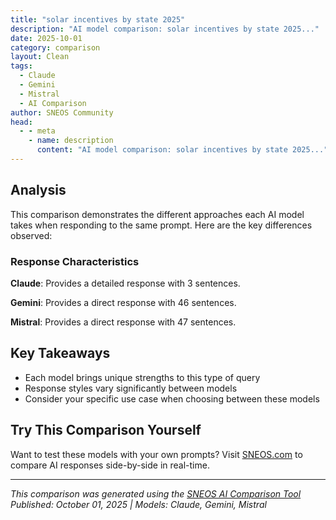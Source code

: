```yaml
---
title: "solar incentives by state 2025"
description: "AI model comparison: solar incentives by state 2025..."
date: 2025-10-01
category: comparison
layout: Clean
tags:
  - Claude
  - Gemini
  - Mistral
  - AI Comparison
author: SNEOS Community
head:
  - - meta
    - name: description
      content: "AI model comparison: solar incentives by state 2025..."
---
```


<ChatComparison
  title="solar incentives by state 2025"
  prompt="solar incentives by state 2025"
  :responses='{"Claude": "Here\u0027s an overview of major solar incentives by state for 2025. Note that incentive programs can change frequently, so always verify current details with state agencies and utilities:\n\n## States with Strong Solar Incentives\n\n**California**\n- Net metering (NEM 3.0 for new installations)\n- Self-Generation Incentive Program (SGIP) for battery storage\n- Property tax exemption for solar systems\n- Various utility rebates\n\n**New York**\n- NY-Sun incentive program\n- Net metering\n- Property tax exemption (20 years)\n- Accelerated depreciation for businesses\n\n**Massachusetts**\n- SMART program (Solar Massachusetts Renewable Target)\n- Net metering\n- Property tax exemption\n- Sales tax exemption\n\n**New Jersey**\n- Successor Solar Incentive (SuSI) program\n- Net metering\n- Property tax exemption\n- Sales tax exemption\n\n**Connecticut**\n- Residential Solar Investment Program (RSIP)\n- Net metering\n- Property tax exemption\n\n## Federal Incentives (Available Nationwide)\n- 30% Federal Solar Investment Tax Credit (ITC) through 2032\n- USDA Rural Energy for America Program (REAP)\n\n## Key Considerations\n- Many states offer net metering policies\n- Utility-specific rebates vary significantly\n- Some programs have caps or may end when funding is exhausted\n- Installation requirements and eligibility criteria vary\n\nWould you like detailed information about specific states or types of incentives?", "Gemini": "It\u0027s tough to give a definitive list of solar incentives by state for 2025 right now. Solar incentives are constantly changing, and predicting what will be in place that far in advance is challenging. The best way to find out the most up-to-date information is to wait until 2025 and consult sources that are updated regularly. \n\nHowever, I can give you an overview of the *types* of incentives that are commonly available and some sources to monitor as we get closer to 2025.\n\n**Common Types of Solar Incentives:**\n\n* **Federal Tax Credit (Investment Tax Credit - ITC):** This is a federal incentive that significantly reduces the upfront cost of solar. As of now (late 2023), the ITC is at 30% for systems placed in service through 2032. It then decreases to 26% for systems placed in service in 2033 and 22% for systems placed in service in 2034. It\u0027s always possible that this could change with new legislation.\n* **State Tax Credits:** Many states offer their own tax credits in addition to the federal ITC. The amount and eligibility requirements vary greatly.\n* **Rebates:** These are direct cash payments or discounts offered by state governments, utilities, or other organizations.\n* **Net Metering:** This allows homeowners to receive credit on their electricity bill for excess solar energy they send back to the grid. The rules and rates for net metering vary widely by state and utility. Some states are moving towards \u0022net billing\u0022 or \u0022value of solar\u0022 tariffs, which may calculate the value of exported energy differently.\n* **Property Tax Exemptions:** Some states exempt solar energy systems from property taxes, preventing your property tax bill from increasing due to the added value of the solar panels.\n* **Sales Tax Exemptions:** Similar to property tax exemptions, these exempt solar energy systems from sales tax.\n* **Solar Renewable Energy Certificates (SRECs):** In some states with Renewable Portfolio Standards (RPS), homeowners can earn SRECs for the electricity their solar panels generate. These SRECs can then be sold on the market.\n* **Grants:** Some states or local governments offer grants for solar installations, particularly for low-income households or specific types of projects.\n* **Loan Programs:** States may offer low-interest loan programs to help homeowners finance solar installations.\n\n**Where to Find Information Closer to 2025:**\n\n* **DSIRE (Database of State Incentives for Renewables \u0026 Efficiency):** This is the most comprehensive and reliable source for information on state and federal solar incentives. It\u0027s constantly updated.\n * Website: [https://www.dsireusa.org/](https://www.dsireusa.org/)\n* **Energy Sage:** This website provides information on solar energy and allows you to get quotes from local installers. They often have summaries of incentives by state.\n * Website: [https://www.energysage.com/](https://www.energysage.com/)\n* **Solar Energy Industries Association (SEIA):** SEIA is the leading trade association for the solar industry. Their website has information on solar policy and state-specific data.\n * Website: [https://www.seia.org/](https://www.seia.org/)\n* **Your State\u0027s Energy Office or Public Utility Commission:** These government agencies will have the most up-to-date information on state-specific incentives and regulations.\n* **Local Solar Installers:** Reputable solar installers will be knowledgeable about the incentives available in your area.\n\n**Important Considerations:**\n\n* **Incentive Availability:** Incentives can be limited in funding and may expire, so it\u0027s important to apply for them as soon as possible.\n* **Eligibility Requirements:** Each incentive will have specific eligibility requirements, such as income limits, system size restrictions, or equipment certifications.\n* **Professional Advice:** Consult with a qualified solar installer or financial advisor to determine which incentives are best suited for your situation.\n\n**In summary:** Check DSIRE, Energy Sage, SEIA, and your state\u0027s energy office closer to 2025 for the most accurate information. The specifics will depend on the evolving policy landscape. Good luck!\n", "Mistral": "As of my last update in October 2023, specific solar incentives for the year 2025 can vary significantly by state. While I can provide a general overview of common incentives, it\u0027s important to check the most current information from state government websites, utility companies, or renewable energy organizations for the latest details. Here are some common types of solar incentives that might be available in various states:\n\n### Federal Incentives\n1. **Federal Solar Tax Credit (ITC)**: This credit allows you to deduct a portion of your solar costs from your federal taxes. As of 2023, the ITC is 30% for residential and commercial solar systems.\n\n### State-Specific Incentives\n1. **California**\n - **California Solar Initiative (CSI)**: Provides rebates for solar installations.\n - **Self-Generation Incentive Program (SGIP)**: Offers rebates for energy storage systems.\n\n2. **New York**\n - **NY-Sun Incentive Program**: Provides rebates for residential and commercial solar installations.\n - **Solar Tax Credit**: Offers a state tax credit of up to $5,000 for residential solar systems.\n\n3. **Massachusetts**\n - **Solar Massachusetts Renewable Target (SMART) Program**: Provides incentives for solar installations.\n - **Massachusetts Solar Loan Program**: Offers low-interest loans for solar installations.\n\n4. **Texas**\n - **Property Tax Exemption**: Solar systems are exempt from property taxes.\n - **Sales Tax Exemption**: Solar equipment is exempt from sales tax.\n\n5. **Florida**\n - **Property Tax Exemption**: Solar systems are exempt from property taxes.\n - **Sales Tax Exemption**: Solar equipment is exempt from sales tax.\n\n6. **Colorado**\n - **Renewable Energy Standard**: Requires utilities to generate a certain percentage of their electricity from renewable sources.\n - **Solar Rebates**: Various utilities offer rebates for solar installations.\n\n7. **Arizona**\n - **Solar Equipment Sales Tax Exemption**: Solar equipment is exempt from sales tax.\n - **Property Tax Exemption**: Solar systems are exempt from property taxes.\n\n8. **New Jersey**\n - **Solar Renewable Energy Certificates (SRECs)**: Allows solar system owners to earn credits for the electricity they produce.\n - **Solar Tax Credit**: Offers a state tax credit for residential solar systems.\n\n9. **North Carolina**\n - **Duke Energy Solar Rebate Program**: Offers rebates for residential and commercial solar installations.\n - **Property Tax Exemption**: Solar systems are exempt from property taxes.\n\n10. **Washington**\n - **Renewable Energy System Cost Recovery Incentive Payment Program**: Provides incentives for solar installations.\n - **Sales Tax Exemption**: Solar equipment is exempt from sales tax.\n\n### Utility-Specific Incentives\nMany utility companies offer their own rebates and incentives for solar installations. These can include:\n- **Rebates**: Direct cash payments for installing solar.\n- **Net Metering**: Allows solar system owners to sell excess electricity back to the grid.\n- **Feed-in Tariffs**: Guaranteed payments for the electricity produced by solar systems.\n\n### Local Incentives\nSome cities and counties offer additional incentives, such as:\n- **Property Tax Exemptions**: Exempting the value of solar systems from property taxes.\n- **Permitting Fee Waivers**: Waiving or reducing fees for solar permits.\n\n### Financing Options\n- **Low-Interest Loans**: Many states offer low-interest loans specifically for solar installations.\n- **Power Purchase Agreements (PPAs)**: Allows homeowners to install solar systems with little to no upfront cost.\n\n### Checking for Updates\nFor the most accurate and up-to-date information, consider checking the following resources:\n- **Database of State Incentives for Renewables \u0026 Efficiency (DSIRE)**: A comprehensive source of information on state, local, utility, and federal incentives and policies that promote renewable energy and energy efficiency.\n- **State Government Websites**: Many states have dedicated websites for energy programs and incentives.\n- **Utility Company Websites**: Utilities often list their own rebates and incentives.\n\nAlways consult with a local solar installer or energy consultant for the most current and specific information tailored to your location and situation."}' 
  published-date="17:25"
/>

## Analysis

This comparison demonstrates the different approaches each AI model takes when responding to the same prompt. Here are the key differences observed:

### Response Characteristics

**Claude**: Provides a detailed response with 3 sentences. 

**Gemini**: Provides a direct response with 46 sentences. 

**Mistral**: Provides a direct response with 47 sentences. 

## Key Takeaways

- Each model brings unique strengths to this type of query
- Response styles vary significantly between models
- Consider your specific use case when choosing between these models

## Try This Comparison Yourself

Want to test these models with your own prompts? Visit [SNEOS.com](https://sneos.com) to compare AI responses side-by-side in real-time.

---

*This comparison was generated using the [SNEOS AI Comparison Tool](https://sneos.com)*
*Published: October 01, 2025 | Models: Claude, Gemini, Mistral*
